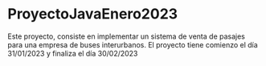 # ProyectoJavaEnero2023
Este proyecto, consiste en implementar un sistema de venta de pasajes para una empresa de buses interurbanos. El proyecto tiene comienzo el día 31/01/2023 y finaliza el día 30/02/2023
